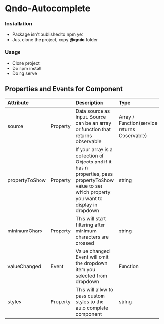 # Qndo-Autocomplete

### Installation
 - Package isn't published to npm yet
 - Just clone the project, copy **@qndo** folder

### Usage
  - Clone project
  - Do npm install
  - Do ng serve


## Properties and Events for Component

|Attribute| | Description|Type|Required|Default|
|:---    |:--- |:--- |:--- |:---      |:--- |
|source| Property |Data source as input. Source can be an array or function that returns observable| Array / Function(service returns Observable)| YES | - |
| propertyToShow | Property | If your array is a collection of Objects and if it has n properties, pass propertyToShow value to set which property you want to display in dropdown| string | Yes, if source is Array of Objects | - |
| minimumChars| Property | This will start filtering after minimum characters are crossed | string | No | minimumChars = 1
| valueChanged | Event | Value changed Event will omit the dropdown item you selected from dropdown| Function | Yes, If you want to capture the value| -|
| styles | Property | This will allow to pass custom styles to the auto complete component | string | No | - |



